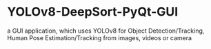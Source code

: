 # YOLOv8-DeepSort-PyQt-GUI
a GUI application, which uses YOLOv8 for  Object Detection/Tracking, Human Pose Estimation/Tracking from images, videos or camera

